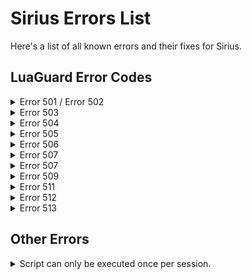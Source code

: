 # Sirius Errors List

Here's a list of all known errors and their fixes for Sirius.

## LuaGuard Error Codes

<details>
<summary>Error 501 / Error 502</summary>
<br>
  HWID Mismatch, reset their HWID.
</details>
 
<details>
<summary>Error 503</summary>
<br>
  Internal API problem, try again later.
</details>
 
<details>
<summary>Error 504</summary>
<br>
  IP Blacklist, if they aren't in blacklist logs, it's a global blacklist.
</details>

<details>
<summary>Error 505</summary>
<br>
  Key Blacklist, if they aren't in blacklist logs, it's a global blacklist.
</details>

<details>
<summary>Error 506</summary>
<br>
  HWID Blacklist, if they aren't in blacklist logs, it's a global blacklist.
</details>

<details>
<summary>Error 507</summary>
<br>
  DM an administrator or shlex.
</details>

<details>
<summary>Error 507</summary>
<br>
  DM an administrator or shlex.
</details>

<details>
<summary>Error 509</summary>
<br>
  Key not active, re-whitelist user.
</details>

<details>
<summary>Error 511</summary>
<br>
  Key doesn't exist, re-whitelist user.
</details>

<details>
<summary>Error 512</summary>
<br>
  Key doesn't belong to account.
</details>

<details>
<summary>Error 513</summary>
<br>
  Key is not for Sirius.
</details>

## Other Errors

<details>
<summary>Script can only be executed once per session.</summary>
<br>
  They need to use Sirius loaders on games listed in ``games.md``.
</details>
